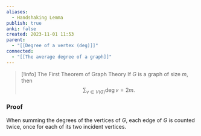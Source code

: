 ```yaml
---
aliases:
  - Handshaking Lemma
publish: true
anki: false
created: 2023-11-01 11:53
parent:
  - "[[Degree of a vertex (deg)]]"
connected:
  - "[[The average degree of a graph]]"
---
```

> [!info] The First Theorem of Graph Theory
> If $G {}$ is a graph of size $m$, then
> $$\sum_{v\in V(G)}\deg v=2m.$$

### Proof
When summing the degrees of the vertices of $G$, each edge of $G$ is counted twice, once for each of its two incident vertices.













